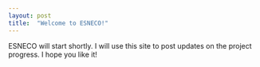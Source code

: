 ```yaml
---
layout: post
title:  "Welcome to ESNECO!"
---
```


ESNECO will start shortly. I will use this site to post updates on the project progress. I hope you like it!

